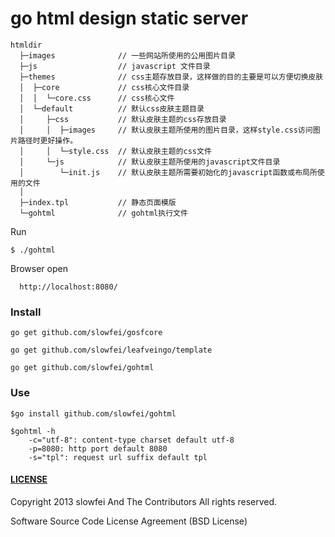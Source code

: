 go html design static server
======

	htmldir 		
      ├─images 				// 一些网站所使用的公用图片目录
      ├─js 					// javascript 文件目录
      ├─themes 				// css主题存放目录，这样做的目的主要是可以方便切换皮肤
      │  ├─core 			// css核心文件目录
      │  │  └─core.css 	  	// css核心文件
      │  └─default 			// 默认css皮肤主题目录
      │     ├─css 			// 默认皮肤主题的css存放目录
      │     │  ├─images  	// 默认皮肤主题所使用的图片目录，这样style.css访问图片路径时更好操作。
      │     │  └─style.css 	// 默认皮肤主题的css文件
      │     └─js 			// 默认皮肤主题所使用的javascript文件目录
      │        └─init.js 	// 默认皮肤主题所需要初始化的javascript函数或布局所使用的文件
      │
      ├─index.tpl 			// 静态页面模版
      └─gohtml 		 		// gohtml执行文件

Run

	$ ./gohtml

Browser open

      http://localhost:8080/

### Install

	go get github.com/slowfei/gosfcore

	go get github.com/slowfei/leafveingo/template
	
    go get github.com/slowfei/gohtml

### Use

	$go install github.com/slowfei/gohtml

	$gohtml -h
		-c="utf-8": content-type charset default utf-8
 		-p=8080: http port default 8080
 		-s="tpl": request url suffix default tpl


#### [LICENSE](https://github.com/slowfei/gosfcore/blob/master/LICENSE)

Copyright 2013 slowfei And The Contributors All rights reserved.

Software Source Code License Agreement (BSD License)

###
